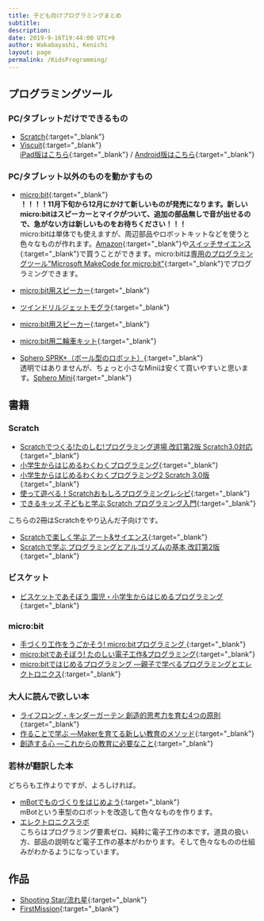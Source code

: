 ```yaml
---
title: 子ども向けプログラミングまとめ
subtitle: 
description: 
date: 2019-9-16T19:44:00 UTC+9
author: Wakabayashi, Kenichi
layout: page
permalink: /KidsProgramming/
---
```


## プログラミングツール
### PC/タブレットだけでできるもの
- [Scratch](https://scratch.mit.edu/){:target="_blank"}
- [Viscuit](https://www.viscuit.com/){:target="_blank"}   
[iPad版はこちら](https://apps.apple.com/jp/app/viscuit/id1081857123){:target="_blank"} / [Android版はこちら](https://play.google.com/store/apps/details?id=air.com.viscuit.viscuit10app&hl=ja){:target="_blank"}

### PC/タブレット以外のものを動かすもの
- [micro:bit](https://www.switch-science.com/catalog/5263/){:target="_blank"}  
__！！！！11月下旬から12月にかけて新しいものが発売になります。新しいmicro:bitはスピーカーとマイクがついて、追加の部品無しで音が出せるので、急がない方は新しいものをお待ちください！！！__  
micro:bitは単体でも使えますが、周辺部品やロボットキットなどを使うと色々なものが作れます。[Amazon](https://amzn.to/2NgPe9K){:target="_blank"}や[スイッチサイエンス](https://www.switch-science.com/catalog/list/728/){:target="_blank"}で買うことができます。micro:bitは[専用のプログラミングツール"Microsoft MakeCode for micro:bit"](https://makecode.microbit.org/){:target="_blank"}でプログラミングできます。

- [micro:bit用スピーカー](https://amzn.to/2NgYeM3){:target="_blank"}
- [ツインドリルジェットモグラ](https://www.switch-science.com/catalog/5481/){:target="_blank"}
- [micro:bit用スピーカー](https://amzn.to/2NgYeM3){:target="_blank"}
- [micro:bit用二輪車キット](https://www.switch-science.com/catalog/5287/){:target="_blank"}
- [Sphero SPRK+（ボール型のロボット）](https://amzn.to/34HVP2x){:target="_blank"}  
透明ではありませんが、ちょっと小さなMiniは安くて買いやすいと思います。[Sphero Mini](https://amzn.to/35xJ1xZ){:target="_blank"}

## 書籍
### Scratch
- [Scratchでつくる!たのしむ!プログラミング道場 改訂第2版 Scratch3.0対応](https://amzn.to/2zgYSjr){:target="_blank"}
- [小学生からはじめるわくわくプログラミング](https://amzn.to/30nNG0C){:target="_blank"}
- [小学生からはじめるわくわくプログラミング2 Scratch 3.0版](https://amzn.to/2ZkRU81){:target="_blank"}
- [使って遊べる！Scratchおもしろプログラミングレシピ](https://amzn.to/2NizvGe){:target="_blank"}
- [できるキッズ 子どもと学ぶ Scratch プログラミング入門](https://amzn.to/2ZgThob){:target="_blank"}

こちらの2冊はScratchをやり込んだ子向けです。

- [Scratchで楽しく学ぶ アート&サイエンス](https://amzn.to/2zdGpVe){:target="_blank"}
- [Scratchで学ぶ プログラミングとアルゴリズムの基本 改訂第2版](https://amzn.to/2Z2xq8y){:target="_blank"}

### ビスケット
- [ビスケットであそぼう 園児・小学生からはじめるプログラミング ](https://amzn.to/2NfZLkK){:target="_blank"}

### micro:bit
- [手づくり工作をうごかそう! micro:bitプログラミング ](https://amzn.to/2NmlNlG){:target="_blank"}
- [micro:bitであそぼう! たのしい電子工作&プログラミング](https://amzn.to/2NitR7b){:target="_blank"}
- [micro:bitではじめるプログラミング ―親子で学べるプログラミングとエレクトロニクス](https://amzn.to/30llhrR){:target="_blank"}

### 大人に読んで欲しい本
- [ライフロング・キンダーガーテン 創造的思考力を育む4つの原則](https://amzn.to/3nnVryA){:target="_blank"}
- [作ることで学ぶ ―Makerを育てる新しい教育のメソッド](https://amzn.to/2H7gJBc){:target="_blank"}
- [創造する心 ―これからの教育に必要なこと](https://amzn.to/32LHFOe){:target="_blank"}

### 若林が翻訳した本
どちらも工作よりですが、よろしければ。
- [mBotでものづくりをはじめよう](https://www.amazon.co.jp/dp/4873118794/){:target="_blank"}  
mBotという車型のロボットを改造して色々なものを作ります。
- [エレクトロニクスラボ](https://www.amazon.co.jp/dp/4873119243/)  
こちらはプログラミング要素ゼロ、純粋に電子工作の本です。道具の扱い方、部品の説明など電子工作の基本がわかります。そして色々なものの仕組みがわかるようになっています。

## 作品
- [Shooting Star/流れ星](https://scratch.mit.edu/projects/288686365/){:target="_blank"}
- [FirstMission](https://scratch.mit.edu/projects/68155398/){:target="_blank"}
